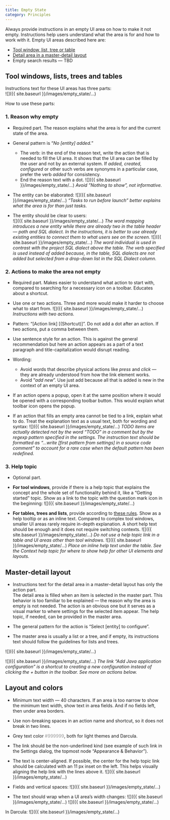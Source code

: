 ```yaml
---
title: Empty State
category: Principles
---
```


Always provide instructions in an empty UI area on how to make it not empty. Instructions help users understand what the area is for and how to work with it.
Empty UI areas described here are: 
* [Tool window, list, tree or table](#tool-windows-lists-trees-and-tables)
* [Detail area in a master-detail layout](#master-detail-layout)
* Empty search results — TBD

[comment]: <> (TODO: add link to Textual Output)

## Tool windows, lists, trees and tables
Instructions text for these UI areas has three parts:  
![]({{ site.baseurl }}/images/empty_state/...) 

How to use these parts:

### 1. Reason why empty
* Required part. The reason explains what the area is for and the current state of the area.
* General pattern is “_No [entity] added._”
  * The verb: in the end of the reason text, write the action that is needed to fill the UI area. It shows that the UI area can be filled by the user and not by an external system. If _added, created, configured_ or other such verbs are synonyms in a particular case, prefer the verb _added_ for consistency.
  * End the reason text with a dot.
![]({{ site.baseurl }}/images/empty_state/...)
*Avoid ”Nothing to show”, not informative.*


* The entity can be elaborated:
![]({{ site.baseurl }}/images/empty_state/...) 
*“Tasks to run before launch” better explains what the area is for than just tasks.* 


* The entity should be clear to users:  
![]({{ site.baseurl }}/images/empty_state/...) 
*The word mapping introduces a new entity while there are already two in the table header — path and SQL dialect. In the instructions, it is better to use already existing entities to connect them to what users see on the screen.*
![]({{ site.baseurl }}/images/empty_state/...)
*The word individual is used in contrast with the project SQL dialect above the table. The verb specified is used instead of added because, in the table, SQL dialects are not added but selected from a drop-down list in the SQL Dialect column.*


### 2. Actions to make the area not empty
* Required part. Makes easier to understand what action to start with, compared to searching for a necessary icon on a toolbar. Educates about a shortcut.
* Use one or two actions. Three and more would make it harder to choose what to start from. 
![]({{ site.baseurl }}/images/empty_state/...) 
*Instructions with two actions.*

* Pattern: “[Action link] [(Shortcut)]”. Do not add a dot after an action. If two actions, put a comma between them.

* Use sentence style for an action. This is against the general recommendation but here an action appears as a part of a text paragraph and title-capitalization would disrupt reading.

* Wording: 
  * Avoid words that describe physical actions like _press_ and _click_ — they are already understood from how the link element works. 
  * Avoid “_add new_”. Use just add because all that is added is new in the context of an empty UI area. 

* If an action opens a popup, open it at the same position where it would be opened with a corresponding toolbar button. This would explain what toolbar icon opens the popup.

* If an action that fills an empty area cannot be tied to a link, explain what to do. Treat the explanation text as a usual text, both for wording and syntax:
![]({{ site.baseurl }}/images/empty_state/...) 
*TODO items are actually detected not by the word “TODO” in a comment but by the regexp pattern specified in the settings. The instruction text should be formatted as “...write [first pattern from settings] in a source code comment” to account for a rare case when the default pattern has been redefined.*


### 3. Help topic
* Optional part. 

* **For tool windows**, provide if there is a help topic that explains the concept and the whole set of functionality behind it, like a “Getting started” topic. Show as a link to the topic with the question mark icon in the beginning:
![]({{ site.baseurl }}/images/empty_state/...) 

* **For tables, trees and lists**, provide according to [these rules](/principles/context_help). Show as a help tooltip or as an inline text. Compared to complex tool windows, smaller UI areas rarely require in-depth explanation. A short help text should be enough and it does not require switching contexts.
![]({{ site.baseurl }}/images/empty_state/...) 
*Do not use a help topic link in a table and UI areas other than tool windows.* 
![]({{ site.baseurl }}/images/empty_state/...) 
*Place an inline help text under the table. See the Context help topic for where to show help for other UI elements and layouts.*





## Master-detail layout
* Instructions text for the detail area in a master-detail layout has only the action part.  
  The detail area is filled when an item is selected in the master part. This behavior is too familiar to be explained — the reason why the area is empty is not needed. 
   The action is an obvious one but it serves as a visual marker to where settings for the selected item appear.
   The help topic, if needed, can be provided in the master area.
   
* The general pattern for the action is “Select [entity] to configure”.
 
* The master area is usually a list or a tree, and if empty, its instructions text should follow the guidelines for lists and trees.

![]({{ site.baseurl }}/images/empty_state/...) 

![]({{ site.baseurl }}/images/empty_state/...) 
*The link “Add Java application configuration” is a shortcut to creating a new configuration instead of clicking the + button in the toolbar. See more on actions below.*


## Layout and colors
* Minimum text width — 40 characters. If an area is too narrow to show the minimum text width, show text in area fields. And if no fields left, then under area borders.

* Use non-breaking spaces in an action name and shortcut, so it does not break in two lines.

* Grey text color <span style="color:#999999">#999999</span>, both for light themes and Darcula.

* The link should be the non-underlined kind (see example of such link in the Settings dialog, the topmost node “Appearance & Behavior”).

* The text is center-aligned. If possible, the center for the help topic link should be calculated with an 11 px inset on the left. This helps visually aligning the help link with the lines above it.
![]({{ site.baseurl }}/images/empty_state/...) 

* Fields and vertical spaces:
![]({{ site.baseurl }}/images/empty_state/...)

* The text should wrap when a UI area’s width changes:
![]({{ site.baseurl }}/images/empty_state/...)
![]({{ site.baseurl }}/images/empty_state/...)

In Darcula:
![]({{ site.baseurl }}/images/empty_state/...)



